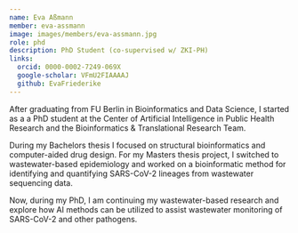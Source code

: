 ```yaml
---
name: Eva Aßmann
member: eva-assmann
image: images/members/eva-assmann.jpg
role: phd
description: PhD Student (co-supervised w/ ZKI-PH)
links:
  orcid: 0000-0002-7249-069X
  google-scholar: VFmU2FIAAAAJ
  github: EvaFriederike
---
```


After graduating from FU Berlin in Bioinformatics and Data Science, I started as a a PhD student at the Center of Artificial Intelligence in Public Health Research and the Bioinformatics & Translational Research Team.

During my Bachelors thesis I focused on structural bioinformatics and computer-aided drug design. For my Masters thesis project, I switched to wastewater-based epidemiology and worked on a bioinformatic method for identifying and quantifying SARS-CoV-2 lineages from wastewater sequencing data.

Now, during my PhD, I am continuing my wastewater-based research and explore how AI methods can be utilized to assist wastewater monitoring of SARS-CoV-2 and other pathogens.
